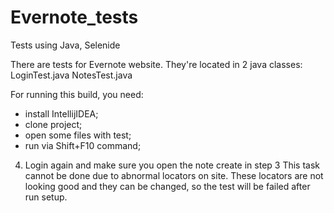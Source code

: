 # Evernote_tests
Tests using Java, Selenide

There are tests for Evernote website. They're located in 2 java classes:
LoginTest.java
NotesTest.java

For running this build, you need:
- install IntellijIDEA;
- clone project;
- open some files with test;
- run via Shift+F10 command;

4. Login again and make sure you open the note create in step 3
This task cannot be done due to abnormal locators on site. These locators are not looking good and they can be changed, so the test will be failed after run setup.
